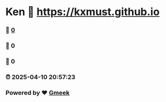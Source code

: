# Ken :link: https://kxmust.github.io 
### :page_facing_up: [0](https://kxmust.github.io/tag.html) 
### :speech_balloon: 0 
### :hibiscus: 0 
### :alarm_clock: 2025-04-10 20:57:23 
### Powered by :heart: [Gmeek](https://github.com/Meekdai/Gmeek)

